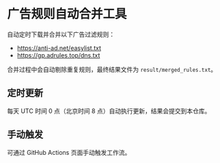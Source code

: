# 广告规则自动合并工具

自动定时下载并合并以下广告过滤规则：
- https://anti-ad.net/easylist.txt
- https://gp.adrules.top/dns.txt

合并过程中会自动剔除重复规则，最终结果文件为 `result/merged_rules.txt`。

## 定时更新
每天 UTC 时间 0 点（北京时间 8 点）自动执行更新，结果会提交到本仓库。

## 手动触发
可通过 GitHub Actions 页面手动触发工作流。
